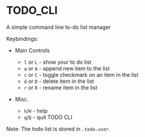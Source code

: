 # TODO_CLI
A simple command line to-do list manager

Keybindings:
  - Main Controls
    - `l` or `L` - show your to do list
    - `a` or `A` - append new item to the list
    - `c` or `C` - toggle checkmark on an item in the list
    - `d` or `D` - delete item in the list
    - `r` or `R` - rename item in the list

  - Misc.
    - `h`/`H` - help
    - `q`/`Q` - quit TODO CLI

Note: The todo list is stored in `.todo.user`.
